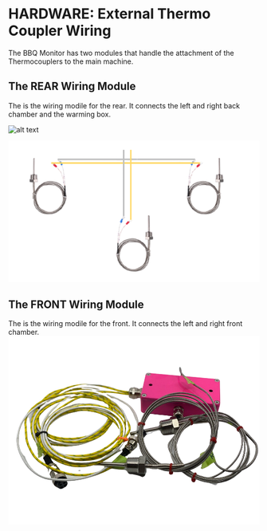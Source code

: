 # HARDWARE: External Thermo Coupler Wiring

The BBQ Monitor has two modules that handle the attachment of the Thermocouplers to the main machine.

## The REAR Wiring Module

The is the wiring modile for the rear. It connects the left and right back chamber and the warming box.

![alt text](../Assets/bbq-monitor-back-wiring-module-1.png "The REAR Wiring Module")

![alt text](../Assets/wiring-diagram-rear.png "The REAR Wiring Module")

## The FRONT Wiring Module

The is the wiring modile for the front. It connects the left and right front chamber.
![alt text](../Assets/bbq-monitor-wiring-front.png "The FRONT Wiring Module")
